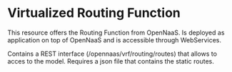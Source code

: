 Virtualized Routing Function
========

This resource offers the Routing Function from OpenNaaS.
Is deployed as application on top of OpenNaaS and is accessible through WebServices.

Contains a REST interface (/opennaas/vrf/routing/routes) that allows to acces to the model.
Requires a json file that contains the static routes.
